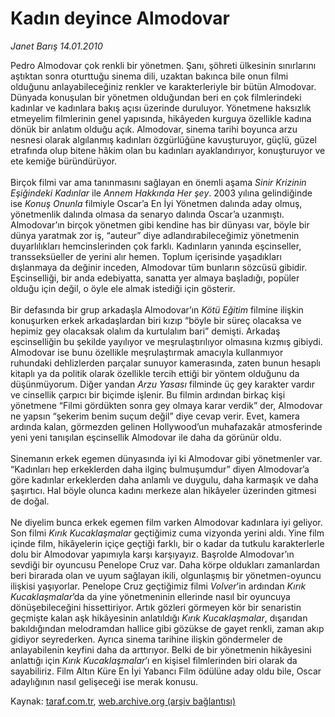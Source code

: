 # Kadın deyince Almodovar

*Janet Barış 14.01.2010*

<div class="yazi">Pedro Almodovar çok renkli bir yönetmen. Şanı, şöhreti ülkesinin sınırlarını aştıktan sonra oturttuğu sinema dili, uzaktan bakınca bile onun filmi olduğunu anlayabileceğiniz renkler ve karakterleriyle bir bütün Almodovar. Dünyada konuşulan bir yönetmen olduğundan beri en çok filmlerindeki kadınlar ve kadınlara bakış açısı üzerinde duruluyor. Yönetmene haksızlık etmeyelim filmlerinin genel yapısında, hikâyeden kurguya özellikle kadına dönük bir anlatım olduğu açık. Almodovar, sinema tarihi boyunca arzu nesnesi olarak algılanmış kadınları özgürlüğüne kavuşturuyor, güçlü, güzel etrafında olup bitene hâkim olan bu kadınları ayaklandırıyor, konuşturuyor ve ete kemiğe büründürüyor. <br/><br/>Birçok filmi var ama tanınmasını sağlayan en önemli aşama <i>Sinir Krizinin Eşiğindeki Kadınlar</i> ile <i>Annem Hakkında Her şey</i>. 2003 yılına gelindiğinde ise <i>Konuş Onunla</i> filmiyle Oscar’a En İyi Yönetmen dalında aday olmuş, yönetmenlik dalında olmasa da senaryo dalında Oscar’a uzanmıştı. Almodovar’ın birçok yönetmen gibi kendine has bir dünyası var, böyle bir dünya yaratmak zor iş, “auteur” diye adlandırabileceğimiz yönetmenin duyarlılıkları hemcinslerinden çok farklı. Kadınların yanında eşcinseller, transseksüeller de yerini alır hemen. Toplum içerisinde yaşadıkları dışlanmaya da değinir inceden, Almodovar tüm bunların sözcüsü gibidir. Eşcinselliği, bir anda edebiyatta, sanatta yer almaya başladığı, popüler olduğu için değil, o öyle ele almak istediği için gösterir. <br/><br/>Bir defasında bir grup arkadaşla Almodovar’ın <i>Kötü Eğitim</i> filmine ilişkin konuşurken erkek arkadaşlardan biri kızıp “böyle bir süreç olacaksa ve hepimiz gey olacaksak olalım da kurtulalım bari” demişti. Arkadaş eşcinselliğin bu şekilde yayılıyor ve meşrulaştırılıyor olmasına kızmış gibiydi. Almodovar ise bunu özellikle meşrulaştırmak amacıyla kullanmıyor ruhundaki dehlizlerden parçalar sunuyor kamerasında, zaten bunun hesaplı kitaplı ya da politik olarak özellikle tercih ettiği bir yöntem olduğunu da düşünmüyorum. Diğer yandan <i>Arzu Yasası</i> filminde üç gey karakter vardır ve cinsellik çarpıcı bir biçimde işlenir. Bu filmin ardından birkaç kişi yönetmene “Filmi gördükten sonra gey olmaya karar verdik” der, Almodovar ne yapsın “şekerim benim suçum değil” diye cevap verir. Evet, kamera ardında kalan, görmezden gelinen Hollywood’un muhafazakâr atmosferinde yeni yeni tanışılan eşcinsellik Almodovar ile daha da görünür oldu. <br/><br/>Sinemanın erkek egemen dünyasında iyi ki Almodovar gibi yönetmenler var. “Kadınları hep erkeklerden daha ilginç bulmuşumdur” diyen Almodovar’a göre kadınlar erkeklerden daha anlamlı ve duygulu, daha karmaşık ve daha şaşırtıcı. Hal böyle olunca kadını merkeze alan hikâyeler üzerinden gitmesi de doğal. <br/><br/>Ne diyelim bunca erkek egemen film varken Almodovar kadınlara iyi geliyor. Son filmi <i>Kırık Kucaklaşmalar</i> geçtiğimiz cuma vizyonda yerini aldı. Yine film içinde film, hikâyelerin içiçe geçtiği farklı, bir o kadar da tutkulu karakterlerle dolu bir Almodovar yapımıyla karşı karşıyayız. Başrolde Almodovar’ın sevdiği bir oyuncusu Penelope Cruz var. Daha körpe oldukları zamanlardan beri birarada olan ve uyum sağlayan ikili, olgunlaşmış bir yönetmen-oyuncu ilişkisi yaşıyorlar. Penelope Cruz geçtiğimiz filmi <i>Volver</i>’in ardından <i>Kırık Kucaklaşmalar</i>’da da yine yönetmeninin ellerinde nasıl bir oyuncuya dönüşebileceğini hissettiriyor. Artık gözleri görmeyen kör bir senaristin geçmişte kalan aşk hikâyesinin anlatıldığı <i>Kırık Kucaklaşmalar</i>, dışarıdan bakıldığından melodramdan hallice gibi gözükse de gayet renkli, zaman akıp gidiyor seyrederken. Ayrıca sinema tarihine ilişkin göndermeler de anlayabilenin keyfini daha da arttırıyor. Belki de bir yönetmenin hikâyesini anlattığı için <i>Kırık Kucaklaşmalar</i>’ı en kişisel filmlerinden biri olarak da sayabiliriz. Film Altın Küre En İyi Yabancı Film ödülüne aday oldu bile, Oscar adaylığının nasıl gelişeceği ise merak konusu.</div>

Kaynak: [taraf.com.tr](http://taraf.com.tr:80/makale/9507.htm), [web.archive.org (arşiv bağlantısı)](http://web.archive.org/web/20100331113929/http://taraf.com.tr:80/makale/9507.htm)
